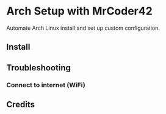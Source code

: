 # Arch Setup with MrCoder42
Automate Arch Linux install and set up custom configuration.

## Install

## Troubleshooting
### Connect to internet (WiFi)

## Credits
